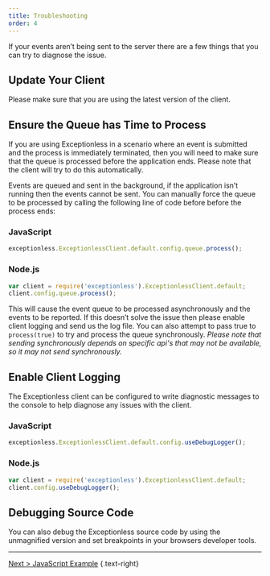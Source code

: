 ```yaml
---
title: Troubleshooting
order: 4
---
```


If your events aren’t being sent to the server there are a few things that you can try to diagnose the issue.

## Update Your Client
Please make sure that you are using the latest version of the client.

## Ensure the Queue has Time to Process
If you are using Exceptionless in a scenario where an event is submitted and the process is immediately terminated, then you will need to make sure that the queue is processed before the application ends. Please note that the client will try to do this automatically.

Events are queued and sent in the background, if the application isn’t running then the events cannot be sent. You can manually force the queue to be processed by calling the following line of code before before the process ends:

### JavaScript
```javascript
exceptionless.ExceptionlessClient.default.config.queue.process();
```

### Node.js
```javascript
var client = require('exceptionless').ExceptionlessClient.default;
client.config.queue.process();
```

This will cause the event queue to be processed asynchronously and the events to be reported. If this doesn’t solve the issue then please enable client logging and send us the log file. You can also attempt to pass true to `process(true)` to try and process the queue synchronously. _Please note that sending synchronously depends on specific api's that may not be available, so it may not send synchronously._

## Enable Client Logging
The Exceptionless client can be configured to write diagnostic messages to the console to help diagnose any issues with the client.

### JavaScript
```javascript
exceptionless.ExceptionlessClient.default.config.useDebugLogger();
```

### Node.js
```javascript
var client = require('exceptionless').ExceptionlessClient.default;
client.config.useDebugLogger();
```

## Debugging Source Code
You can also debug the Exceptionless source code by using the unmagnified version and set breakpoints in your browsers developer tools.

--- 

[Next > JavaScript Example](javascript-example) {.text-right}